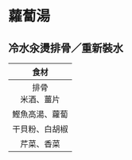 <style>
.markdown-section h1 {
    background-image: url(https://tokyo-kitchen.icook.network/uploads/recipe/cover/403081/b4aa6e233bc5e183.jpg);
}

.markdown-section h1::after {
    content: "Amy's Kitchen";
}
</style>

# 蘿蔔湯

## 冷水汆燙排骨／重新裝水

|         食材         |
| :------------------: |
| 排骨<br />米酒、薑片 |
|    鰹魚高湯、蘿蔔    |
|    干貝粉、白胡椒    |
|      芹菜、香菜      |
